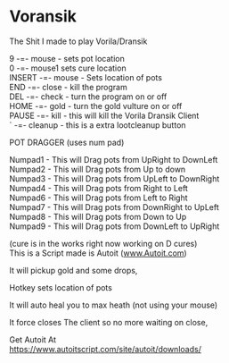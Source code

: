 # Voransik
 The Shit I made to play Vorila/Dransik

9      -=-   mouse - sets pot location <br>
0      -=-   mouse1 sets cure location <br>
INSERT -=-   mouse  - Sets location of pots<br>
END    -=-   close  - kill the program <br>
DEL    -=-   check  - turn the program on or off<br>
HOME   -=-   gold   - turn the gold vulture on or off<br>
PAUSE  -=-   kill   - this will kill the Vorila Dransik Client<br>
`      -=-  cleanup  - this is a extra lootcleanup button<br>


POT DRAGGER (uses num pad)

Numpad1 - This will Drag pots from UpRight to DownLeft <BR>
Numpad2 - This will Drag pots from Up to down <BR>
Numpad3 - This will Drag pots from UpLeft to DownRight <BR>
Numpad4 - This will Drag pots from Right to Left <BR>
Numpad6 - This will Drag pots from Left to Right <BR>
Numpad7 - This will Drag pots from DownRight to UpLeft <BR>
Numpad8 - This will Drag pots from Down to Up <BR>
Numpad9 - This will Drag pots from DownLeft to UpRight <BR>



(cure is in the works right now working on D cures) <br>
This is a Script made is Autoit (www.Autoit.com) <br>

It will pickup gold and some drops, <br>

Hotkey sets location of pots<br>

It will auto heal you to max heath (not using your mouse)<br>

It force closes The client so no more waiting on close, <br>

Get Autoit At <br>
	https://www.autoitscript.com/site/autoit/downloads/
